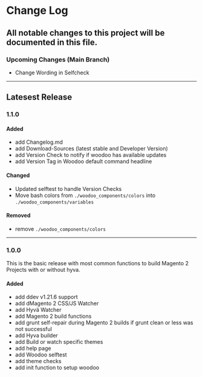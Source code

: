 # Change Log
All notable changes to this project will be documented in this file.
---
### Upcoming Changes (Main Branch)
- Change Wording in Selfcheck

---
## Latesest Release
### 1.1.0

#### Added

- add Changelog.md
- add Download-Sources (latest stable and Developer Version)
- add Version Check to notify if woodoo has available updates
- add Version Tag in Woodoo default command headline

#### Changed
- Updated selftest to handle Version Checks
- Move bash colors from `./woodoo_components/colors` into `./woodoo_components/variables`

#### Removed
- remove `./woodoo_components/colors`

---

### 1.0.0

This is the basic release with most common functions to build Magento 2 Projects with or without hyva.

#### Added
- add ddev v1.21.6 support
- add dMagento 2 CSS/JS Watcher
- add Hyvä Watcher
- add Magento 2 build functions
- add grunt self-repair during Magento 2 builds if grunt clean or less was not successful
- add Hyva builder
- add Build or watch specific themes
- add help page
- add Woodoo selftest
- add theme checks
- add init function to setup woodoo
